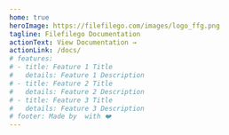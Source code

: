 ```yaml
---
home: true
heroImage: https://filefilego.com/images/logo_ffg.png
tagline: Filefilego Documentation
actionText: View Documentation →
actionLink: /docs/
# features:
# - title: Feature 1 Title
#   details: Feature 1 Description
# - title: Feature 2 Title
#   details: Feature 2 Description
# - title: Feature 3 Title
#   details: Feature 3 Description
# footer: Made by  with ❤️
---
```

